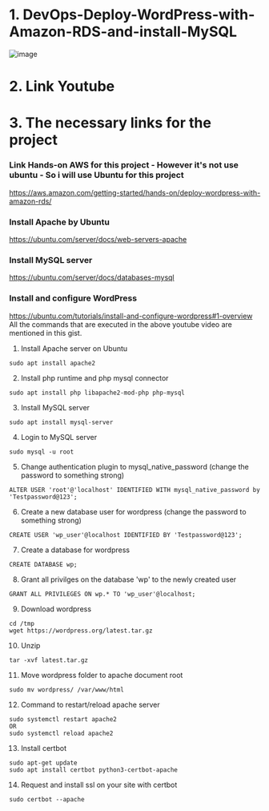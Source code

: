 # 1. DevOps-Deploy-WordPress-with-Amazon-RDS-and-install-MySQL
![image](https://github.com/HoangGuruu/AWS-Deploy-WordPress-with-Amazon-RDS-and-install-MySQL/assets/111829092/f7a97342-c67f-4ccb-853c-9037e9d4ea6e)
# 2. Link Youtube

# 3. The necessary links for the project
### Link Hands-on AWS for this project - However it's not use ubuntu - So i will use Ubuntu for this project
https://aws.amazon.com/getting-started/hands-on/deploy-wordpress-with-amazon-rds/
### Install Apache by Ubuntu
https://ubuntu.com/server/docs/web-servers-apache
### Install MySQL server
https://ubuntu.com/server/docs/databases-mysql
### Install and configure WordPress
https://ubuntu.com/tutorials/install-and-configure-wordpress#1-overview
All the commands that are executed in the above youtube video are mentioned in this gist. 

1. Install Apache server on Ubuntu
```
sudo apt install apache2
```
2. Install php runtime and php mysql connector
```
sudo apt install php libapache2-mod-php php-mysql
```
3. Install MySQL server
```
sudo apt install mysql-server 
```
4. Login to MySQL server
```
sudo mysql -u root
```
5. Change authentication plugin to mysql_native_password (change the password to something strong)
```
ALTER USER 'root'@'localhost' IDENTIFIED WITH mysql_native_password by 'Testpassword@123';
```
6. Create a new database user for wordpress (change the password to something strong)
```
CREATE USER 'wp_user'@localhost IDENTIFIED BY 'Testpassword@123';
```
7. Create a database for wordpress
```
CREATE DATABASE wp;
```
8. Grant all privilges on the database 'wp' to the newly created user
```
GRANT ALL PRIVILEGES ON wp.* TO 'wp_user'@localhost;
```
9. Download wordpress
```
cd /tmp
wget https://wordpress.org/latest.tar.gz
```
10. Unzip
```
tar -xvf latest.tar.gz
```
11. Move wordpress folder to apache document root
```
sudo mv wordpress/ /var/www/html
```
12. Command to restart/reload apache server
```
sudo systemctl restart apache2
OR
sudo systemctl reload apache2
```
13. Install certbot
```
sudo apt-get update
sudo apt install certbot python3-certbot-apache
```
14. Request and install ssl on your site with certbot
```
sudo certbot --apache
```
